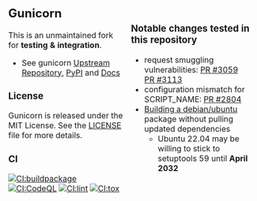 <table style="border: none"><tbody style="border: none"><tr style="border: none">
<td style="border: none">

## Gunicorn

This is an unmaintained fork for **testing & integration**.

* See gunicorn [Upstream Repository](https://github.com/benoitc/gunicorn), [PyPI]( https://pypi.python.org/pypi/gunicorn) and [Docs](https://docs.gunicorn.org)

### License

Gunicorn is released under the MIT License. See the [LICENSE](LICENSE) file for more
details.

### CI

[![CI:buildpackage](https://github.com/pajod/gunicorn/actions/workflows/buildpackage.yml/badge.svg)](https://github.com/pajod/gunicorn/actions/workflows/buildpackage.yml)
[![CI:CodeQL](https://github.com/pajod/gunicorn/actions/workflows/github-code-scanning/codeql/badge.svg)](https://github.com/pajod/gunicorn/actions/workflows/github-code-scanning/codeql)
[![CI:lint](https://github.com/pajod/gunicorn/actions/workflows/lint.yml/badge.svg)](https://github.com/pajod/gunicorn/actions/workflows/lint.yml)
[![CI:tox](https://github.com/pajod/gunicorn/actions/workflows/tox.yml/badge.svg)](https://github.com/pajod/gunicorn/actions/workflows/tox.yml)

</td>
<td style="border: none">

### Notable changes tested in this repository

 * request smuggling vulnerabilities: [PR #3059](https://github.com/benoitc/gunicorn/pull/3059) [PR #3113](https://github.com/benoitc/gunicorn/pull/3113)
 * configuration mismatch for SCRIPT_NAME: [PR #2804](https://github.com/benoitc/gunicorn/pull/2804)
 * [Building a debian/ubuntu](.github/workflows/ubuntu.yml) package without pulling updated dependencies
   * Ubuntu 22.04 may be willing to stick to setuptools 59 until **April 2032**

</tbody>
</tr></tbody></table>
